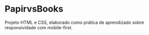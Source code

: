 # PapirvsBooks
Projeto HTML e CSS, elaborado como prática de aprendizado sobre responsividade com mobile-first.
